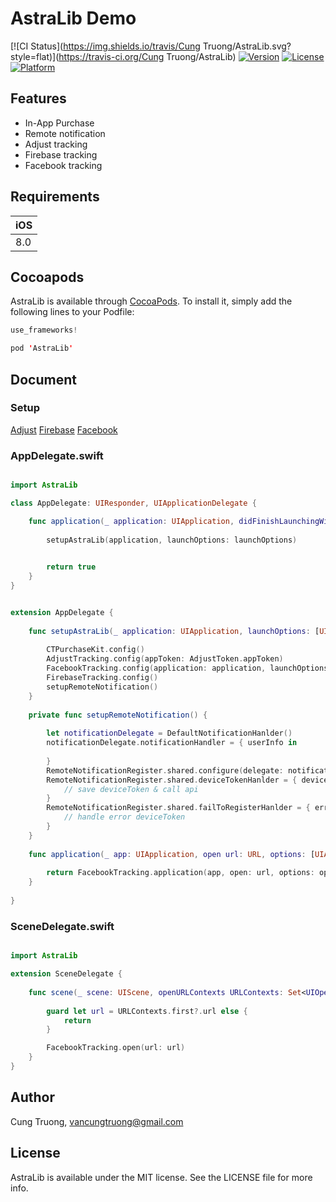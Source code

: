 # AstraLib Demo

[![CI Status](https://img.shields.io/travis/Cung Truong/AstraLib.svg?style=flat)](https://travis-ci.org/Cung Truong/AstraLib)
[![Version](https://img.shields.io/cocoapods/v/AstraLib.svg?style=flat)](https://cocoapods.org/pods/AstraLib)
[![License](https://img.shields.io/cocoapods/l/AstraLib.svg?style=flat)](https://cocoapods.org/pods/AstraLib)
[![Platform](https://img.shields.io/cocoapods/p/AstraLib.svg?style=flat)](https://cocoapods.org/pods/AstraLib)


## Features

- In-App Purchase
- Remote notification
- Adjust tracking
- Firebase tracking
- Facebook tracking


## Requirements

| iOS |
| --- |
| 8.0 |


## Cocoapods

AstraLib is available through [CocoaPods](https://cocoapods.org). To install
it, simply add the following lines to your Podfile:

```swift
use_frameworks!

pod 'AstraLib'
```

## Document

### Setup 

[Adjust](https://github.com/adjust/ios_sdk)
[Firebase](https://firebase.google.com/docs/analytics/get-started?platform=ios)
[Facebook](https://developers.facebook.com/docs/app-events/getting-started-app-events-ios)

### AppDelegate.swift

```swift

import AstraLib

class AppDelegate: UIResponder, UIApplicationDelegate { 

    func application(_ application: UIApplication, didFinishLaunchingWithOptions launchOptions: [UIApplication.LaunchOptionsKey: Any]?) -> Bool {
        
        setupAstraLib(application, launchOptions: launchOptions)

        
        return true
    }
}


extension AppDelegate {
    
    func setupAstraLib(_ application: UIApplication, launchOptions: [UIApplication.LaunchOptionsKey: Any]?) {
        
        CTPurchaseKit.config()
        AdjustTracking.config(appToken: AdjustToken.appToken)
        FacebookTracking.config(application: application, launchOptions: launchOptions)
        FirebaseTracking.config()
        setupRemoteNotification()
    }
    
    private func setupRemoteNotification() {
        
        let notificationDelegate = DefaultNotificationHanlder()
        notificationDelegate.notificationHandler = { userInfo in
            
        }
        RemoteNotificationRegister.shared.configure(delegate: notificationDelegate)
        RemoteNotificationRegister.shared.deviceTokenHanlder = { deviceToken in
            // save deviceToken & call api
        }
        RemoteNotificationRegister.shared.failToRegisterHanlder = { error in
            // handle error deviceToken
        }
    }
    
    func application(_ app: UIApplication, open url: URL, options: [UIApplication.OpenURLOptionsKey : Any] = [:]) -> Bool {
        
        return FacebookTracking.application(app, open: url, options: options)
    }
    
}

```

### SceneDelegate.swift

```swift

import AstraLib

extension SceneDelegate {
    
    func scene(_ scene: UIScene, openURLContexts URLContexts: Set<UIOpenURLContext>) {
        
        guard let url = URLContexts.first?.url else {
            return
        }

        FacebookTracking.open(url: url)
    }
}


```

## Author

Cung Truong, vancungtruong@gmail.com

## License

AstraLib is available under the MIT license. See the LICENSE file for more info.
